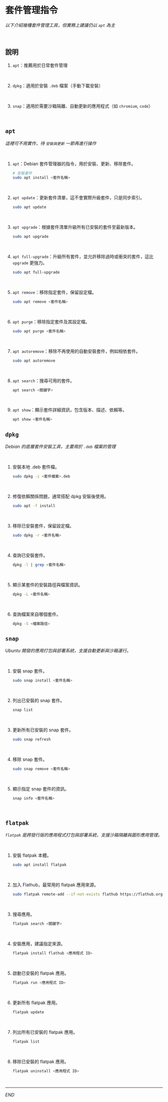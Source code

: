 # 套件管理指令

_以下介紹幾種套件管理工具，但實務上建議仍以 `apt` 為主_

<br>

## 說明

1. `apt`：推薦用於日常套件管理

<br>

2. `dpkg`：適用於安裝 `.deb` 檔案（手動下載安裝）

<br>

3. `snap`：適用於需要沙箱隔離、自動更新的應用程式（如 `chromium`, `code`）

<br>

## `apt`

_這裡可不用實作，待 `安裝與更新` 一節再進行操作_

<br>

1. `apt`：Debian 套件管理器的指令，用於安裝、更新、移除套件。

    ```bash
    # 安裝套件
    sudo apt install <套件名稱>
    ```

<br>

2. `apt update`：更新套件清單，這不會實際升級套件，只是同步索引。

    ```bash
    sudo apt update
    ```

<br>

3. `apt upgrade`：根據套件清單升級所有已安裝的套件至最新版本。

    ```bash
    sudo apt upgrade
    ```

<br>

4. `apt full-upgrade`：升級所有套件，並允許移除過時或衝突的套件，這比 `upgrade` 更強力。

    ```bash
    sudo apt full-upgrade
    ```

<br>

5. `apt remove`：移除指定套件，保留設定檔。

    ```bash
    sudo apt remove <套件名稱>
    ```

<br>

6. `apt purge`：移除指定套件及其設定檔。

    ```bash
    sudo apt purge <套件名稱>
    ```

<br>

7. `apt autoremove`：移除不再使用的自動安裝套件，例如相依套件。

    ```bash
    sudo apt autoremove
    ```

<br>

8. `apt search`：搜尋可用的套件。

    ```bash
    apt search <關鍵字>
    ```

<br>

9. `apt show`：顯示套件詳細資訊，包含版本、描述、依賴等。

    ```bash
    apt show <套件名稱>
    ```

## `dpkg`

_Debian 的底層套件安裝工具，主要用於 `.deb` 檔案的管理_

<br>

1. 安裝本地 .deb 套件檔。

    ```bash
    sudo dpkg -i <套件檔案>.deb
    ```

<br>

2. 修復依賴關係問題，通常搭配 dpkg 安裝後使用。

    ```bash
    sudo apt -f install
    ```

<br>

3. 移除已安裝套件，保留設定檔。

    ```bash
    sudo dpkg -r <套件名稱>
    ```

<br>

4. 查詢已安裝套件。

    ```bash
    dpkg -l | grep <套件名稱>
    ```

<br>

5. 顯示某套件的安裝路徑與檔案資訊。

    ```bash
    dpkg -L <套件名稱>
    ```

<br>

6. 查詢檔案來自哪個套件。

    ```bash
    dpkg -S <檔案路徑>
    ```

## `snap`

_Ubuntu 開發的應用打包與部署系統，支援自動更新與沙箱運行。_

<br>

1. 安裝 snap 套件。

    ```bash
    sudo snap install <套件名稱>
    ```

<br>

2. 列出已安裝的 snap 套件。

    ```bash
    snap list
    ```

<br>

3. 更新所有已安裝的 snap 套件。

    ```bash
    sudo snap refresh
    ```

<br>

4. 移除 snap 套件。

    ```bash
    sudo snap remove <套件名稱>
    ```

<br>

5. 顯示指定 snap 套件的資訊。

    ```bash
    snap info <套件名稱>
    ```

<br>

## `flatpak` 

_`flatpak` 是跨發行版的應用程式打包與部署系統，支援沙箱隔離與圖形應用管理。_

<br>

1. 安裝 flatpak 本體。

    ```bash
    sudo apt install flatpak
    ```

<br>

2. 加入 Flathub，最常用的 flatpak 應用來源。

    ```bash
    sudo flatpak remote-add --if-not-exists flathub https://flathub.org/repo/flathub.flatpakrepo
    ```

<br>

3. 搜尋應用。

    ```bash
    flatpak search <關鍵字>
    ```

<br>

4. 安裝應用，建議指定來源。

    ```bash
    flatpak install flathub <應用程式 ID>
    ```

<br>

5. 啟動已安裝的 flatpak 應用。

    ```bash
    flatpak run <應用程式 ID>
    ```

<br>

6. 更新所有 flatpak 應用。

    ```bash
    flatpak update
    ```

<br>

7. 列出所有已安裝的 flatpak 應用。

    ```bash
    flatpak list
    ```

<br>

8. 移除已安裝的 flatpak 應用。

    ```bash
    flatpak uninstall <應用程式 ID>
    ```

<br>

___

_END_